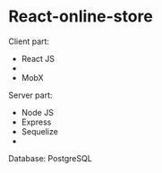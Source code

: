# React-online-store

Client part:

- React JS
- 
- MobX


Server part:

- Node JS
- Express
- Sequelize
- 
Database: PostgreSQL
